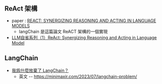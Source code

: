 
## ReAct 架構

* paper : [REACT: SYNERGIZING REASONING AND ACTING IN LANGUAGE MODELS](https://arxiv.org/pdf/2210.03629.pdf)
    * langChain 是這篇論文 ReACT 架構的一個實現
* [LLM自省系列（1）ReAct: Synergizing Reasoning and Acting in Language Model](https://zhuanlan.zhihu.com/p/650686547)

## LangChain

* [我爲什麼放棄了 LangChain？](https://www.readfog.com/a/1708371239561695232)
    * 英文 -- https://minimaxir.com/2023/07/langchain-problem/
